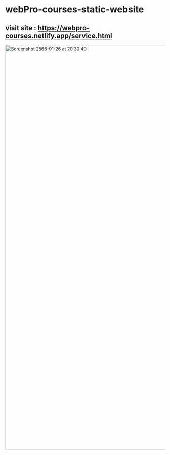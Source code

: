 # webPro-courses-static-website
## visit site : https://webpro-courses.netlify.app/service.html
<img width="1280" alt="Screenshot 2566-01-26 at 20 30 40" src="https://user-images.githubusercontent.com/106603826/214869730-8389d624-ab54-475a-9005-767692a32391.png">
